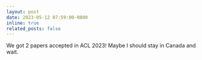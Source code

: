 ```yaml
---
layout: post
date: 2023-05-12 07:59:00-0800
inline: true
related_posts: false
---
```


We got 2 papers accepted in ACL 2023! Maybe I should stay in Canada and wait.
